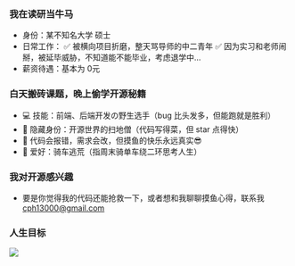 ### 我在读研当牛马
- 身份：某不知名大学 硕士
- 日常工作：
  ✅ 被横向项目折磨，整天骂导师的中二青年
  ✅ 因为实习和老师闹掰，被延毕威胁，不知道能不能毕业，考虑退学中...
- 薪资待遇：基本为 0元

### 白天搬砖课题，晚上偷学开源秘籍
- 💻 技能：前端、后端开发の野生选手（bug 比头发多，但能跑就是胜利）
- 🤖 隐藏身份：开源世界的扫地僧（代码写得菜，但 star 点得快）
- 🤔 代码会报错，需求会改，但摸鱼的快乐永远真实😎
- 🚴 爱好：骑车逃荒（指周末骑单车绕二环思考人生）

###  我对开源感兴趣
- 要是你觉得我的代码还能抢救一下，或者想和我聊聊摸鱼心得，联系我 cph13000@gmail.com

###  人生目标
<img src="https://quotes-github-readme.vercel.app/api?type=horizontal&theme=monokai&quote=攒够300万就退休~~❤🎈🎈🎈&author=chong">
